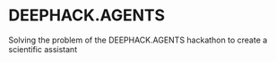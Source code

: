 # DEEPHACK.AGENTS
Solving the problem of the DEEPHACK.AGENTS hackathon to create a scientific assistant
